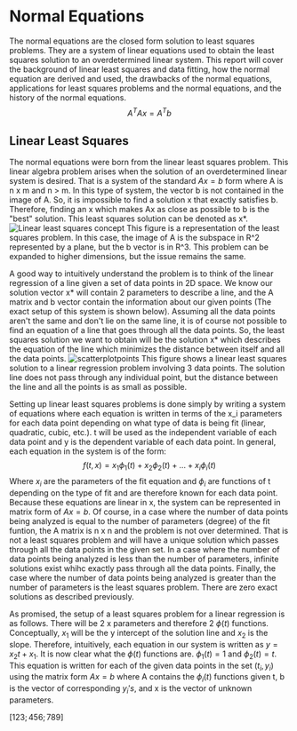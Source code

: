 # Normal Equations
The normal equations are the closed form solution to least squares problems. They are a system of linear equations used to obtain the least squares solution to an overdetermined linear system. This report will cover the background of linear least squares and data fitting, how the normal equation are derived and used, the drawbacks of the normal equations, applications for least squares problems and the normal equations, and the history of the normal equations.
$$A^TAx = A^Tb$$

## Linear Least Squares
The normal equations were born from the linear least squares problem. This linear algebra problem arises when the solution of an overdetermined linear system is desired. That is a system of the standard $Ax = b$ form where A is n x m and n > m. In this type of system, the vector b is not contained in the image of A. So, it is impossible to find a solution x that exactly satisfies b. Therefore, finding an x which makes Ax as close as possible to b is the "best" solution. This least squares solution can be denoted as x*.
![Linear least squares concept](https://user-images.githubusercontent.com/119821953/205551356-4b81ba66-4e14-450c-8d5d-39e1878b9b42.PNG)
This figure is a representation of the least squares problem. In this case, the image of A is the subspace in R^2 represented by a plane, but the b vector is in R^3. This problem can be expanded to higher dimensions, but the issue remains the same.

A good way to intuitively understand the problem is to think of the linear regression of a line given a set of data points in 2D space. We know our solution vector x* will contain 2 parameters to describe a line, and the A matrix and b vector contain the information about our given points (The exact setup of this system is shown below). Assuming all the data points aren't the same and don't lie on the same line, it is of course not possible to find an equation of a line that goes through all the data points. So, the least squares solution we want to obtain will be the solution x* which describes the equation of the line which minimizes the distance between itself and all the data points.
![scatterplotpoints](https://user-images.githubusercontent.com/119821953/205553729-20b1a550-9eb4-46cb-80f5-312175b207d0.PNG)
This figure shows a linear least squares solution to a linear regression problem involving 3 data points. The solution line does not pass through any individual point, but the distance between the line and all the points is as small as possible.

Setting up linear least squares problems is done simply by writing a system of equations where each equation is written in terms of the x_i parameters for each data point depending on what type of data is being fit (linear, quadratic, cubic, etc.). t will be used as the independent variable of each data point and y is the dependent variable of each data point. In general, each equation in the system is of the form: 
$$f(t,x) = x_1 \phi_1(t) + x_2 \phi_2(t) + ... + x_i \phi_i(t)$$
Where $x_i$ are the parameters of the fit equation and $\phi_i$ are functions of t depending on the type of fit and are therefore known for each data point. Because these equations are linear in x, the system can be represented in matrix form of $Ax = b$. Of course, in a case where the number of data points being analyzed is equal to the number of parameters (degree) of the fit funtion, the A matrix is n x n and the problem is not over determined. That is not a least squares problem and will have a unique solution which passes through all the data points in the given set. In a case where the number of data points being analyzed is less than the number of parameters, infinite solutions exist whihc exactly pass through all the data points. Finally, the case where the number of data points being analyzed is greater than the number of parameters is the least squares problem. There are zero exact solutions as described previously.

As promised, the setup of a least squares problem for a linear regression is as follows. There will be 2 x parameters and therefore 2 $\phi(t)$ functions. Conceptually, $x_1$ will be the y intercept of the solution line and $x_2$ is the slope. Therefore, intuitively, each equation in our system is written as $y = x_2t + x_1$. It is now clear what the $\phi(t)$ functions are. $\phi_1(t) = 1$ and $\phi_2(t) = t$. This equation is written for each of the given data points in the set $(t_i,y_i)$ using the matrix form $Ax = b$ where A contains the $\phi_i(t)$ functions given t, b is the vector of corresponding $y_i's$, and x is the vector of unknown parameters.

$[1 2 3; 4 5 6; 7 8 9]$
